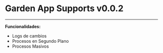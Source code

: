# Garden App Supports v0.0.2

--- 
**Funcionalidades:**

* Logs de cambios
* Procesos en Segundo Plano
* Procesos Masivos
